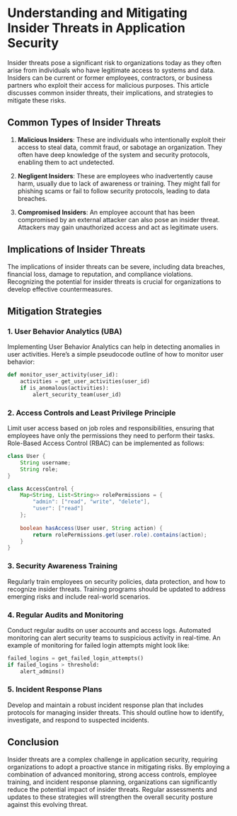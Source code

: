 # Understanding and Mitigating Insider Threats in Application Security

Insider threats pose a significant risk to organizations today as they often arise from individuals who have legitimate access to systems and data. Insiders can be current or former employees, contractors, or business partners who exploit their access for malicious purposes. This article discusses common insider threats, their implications, and strategies to mitigate these risks.

## Common Types of Insider Threats

1. **Malicious Insiders**: These are individuals who intentionally exploit their access to steal data, commit fraud, or sabotage an organization. They often have deep knowledge of the system and security protocols, enabling them to act undetected.
   
2. **Negligent Insiders**: These are employees who inadvertently cause harm, usually due to lack of awareness or training. They might fall for phishing scams or fail to follow security protocols, leading to data breaches.
   
3. **Compromised Insiders**: An employee account that has been compromised by an external attacker can also pose an insider threat. Attackers may gain unauthorized access and act as legitimate users.

## Implications of Insider Threats

The implications of insider threats can be severe, including data breaches, financial loss, damage to reputation, and compliance violations. Recognizing the potential for insider threats is crucial for organizations to develop effective countermeasures.

## Mitigation Strategies

### 1. **User Behavior Analytics (UBA)**
Implementing User Behavior Analytics can help in detecting anomalies in user activities. Here’s a simple pseudocode outline of how to monitor user behavior:
   ```python
   def monitor_user_activity(user_id):
       activities = get_user_activities(user_id)
       if is_anomalous(activities):
           alert_security_team(user_id)
   ```

### 2. **Access Controls and Least Privilege Principle**
Limit user access based on job roles and responsibilities, ensuring that employees have only the permissions they need to perform their tasks. Role-Based Access Control (RBAC) can be implemented as follows:
   ```java
   class User {
       String username;
       String role;
   }
   
   class AccessControl {
       Map<String, List<String>> rolePermissions = {
           "admin": ["read", "write", "delete"],
           "user": ["read"]
       };
       
       boolean hasAccess(User user, String action) {
           return rolePermissions.get(user.role).contains(action);
       }
   }
   ```

### 3. **Security Awareness Training**
Regularly train employees on security policies, data protection, and how to recognize insider threats. Training programs should be updated to address emerging risks and include real-world scenarios.

### 4. **Regular Audits and Monitoring**
Conduct regular audits on user accounts and access logs. Automated monitoring can alert security teams to suspicious activity in real-time. An example of monitoring for failed login attempts might look like:
   ```python
   failed_logins = get_failed_login_attempts()
   if failed_logins > threshold:
       alert_admins()
   ```

### 5. **Incident Response Plans**
Develop and maintain a robust incident response plan that includes protocols for managing insider threats. This should outline how to identify, investigate, and respond to suspected incidents.

## Conclusion

Insider threats are a complex challenge in application security, requiring organizations to adopt a proactive stance in mitigating risks. By employing a combination of advanced monitoring, strong access controls, employee training, and incident response planning, organizations can significantly reduce the potential impact of insider threats. Regular assessments and updates to these strategies will strengthen the overall security posture against this evolving threat.
